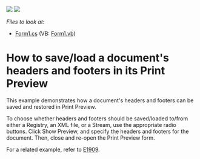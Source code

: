 <!-- default badges list -->
[![](https://img.shields.io/badge/Open_in_DevExpress_Support_Center-FF7200?style=flat-square&logo=DevExpress&logoColor=white)](https://supportcenter.devexpress.com/ticket/details/E1908)
[![](https://img.shields.io/badge/📖_How_to_use_DevExpress_Examples-e9f6fc?style=flat-square)](https://docs.devexpress.com/GeneralInformation/403183)
<!-- default badges end -->
<!-- default file list -->
*Files to look at*:

* [Form1.cs](./CS/Form1.cs) (VB: [Form1.vb](./VB/Form1.vb))
<!-- default file list end -->
# How to save/load a document's headers and footers in its Print Preview


<p>This example demonstrates how a document's headers and footers can be saved and restored in Print Preview.</p><p>To choose whether headers and footers should be saved/loaded to/from either a Registry, an XML file, or a Stream, use the appropriate radio buttons. Click Show Preview, and specify the headers and footers for the document. Then, close and re-open the Print Preview form.</p><p>For a related example, refer to <a href="https://www.devexpress.com/Support/Center/p/E1909">E1909</a>.</p>

<br/>


